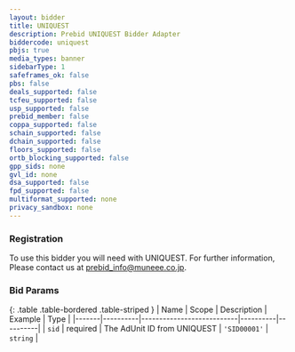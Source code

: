 ```yaml
---
layout: bidder
title: UNIQUEST
description: Prebid UNIQUEST Bidder Adapter
biddercode: uniquest
pbjs: true
media_types: banner
sidebarType: 1
safeframes_ok: false
pbs: false
deals_supported: false
tcfeu_supported: false
usp_supported: false
prebid_member: false
coppa_supported: false
schain_supported: false
dchain_supported: false
floors_supported: false
ortb_blocking_supported: false
gpp_sids: none
gvl_id: none
dsa_supported: false
fpd_supported: false
multiformat_supported: none
privacy_sandbox: none
---
```


### Registration
To use this bidder you will need with UNIQUEST. For further information, Please contact us at <prebid_info@muneee.co.jp>.

### Bid Params

{: .table .table-bordered .table-striped }
| Name | Scope    | Description | Example  | Type     |
|-------|----------|---------------------------|----------|----------|
| `sid` | required | The AdUnit ID from UNIQUEST | `'SID00001'` | `string` |

